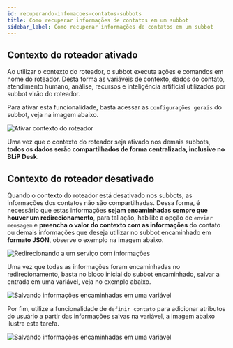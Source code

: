 ```yaml
---
id: recuperando-infomacoes-contatos-subbots
title: Como recuperar informações de contatos em um subbot
sidebar_label: Como recuperar informações de contatos em um subbot
---
```




## Contexto do roteador ativado
Ao utilizar o contexto do roteador, o subbot executa ações e comandos em nome do roteador. Desta forma as variáveis de contexto, dados do contato, atendimento humano, análise, recursos e inteligência artificial utilizados por subbot virão do roteador.

Para ativar esta funcionalidade, basta acessar as `configurações gerais` do subbot, veja na imagem abaixo.


![Ativar contexto do roteador](/img/router/recuperando-infomacoes-contatos-subbots-1.png)

Uma vez que o contexto do roteador seja ativado nos demais subbots, **todos os dados serão compartilhados de forma centralizada, inclusive no BLiP Desk.**

## Contexto do roteador desativado

Quando o contexto do roteador está desativado nos subbots, as informações dos contatos não são compartilhadas. Dessa forma, é necessário que estas informações **sejam encaminhadas sempre que houver um redirecionamento**, para tal ação, habilite a opção de `enviar mensagem` e **preencha o valor do contexto com as informações** do contato ou demais informações que deseja utilizar no subbot encaminhado em **formato JSON**, observe o exemplo na imagem abaixo.

![Redirecionando a um serviço com informações](/img/router/recuperando-infomacoes-contatos-subbots-2.png)


Uma vez que todas as informações foram encaminhadas no redirecionamento, basta no bloco inicial do subbot encaminhado, salvar a entrada em uma variável, veja no exemplo abaixo.

![Salvando informações encaminhadas em uma variável](/img/router/recuperando-infomacoes-contatos-subbots-3.png)

Por fim, utilize a funcionalidade de `definir contato` para adicionar atributos do usuário a partir das informações salvas na variável, a imagem abaixo ilustra esta tarefa.

![Salvando informações encaminhadas em uma variavel](/img/router/recuperando-infomacoes-contatos-subbots-4.png)